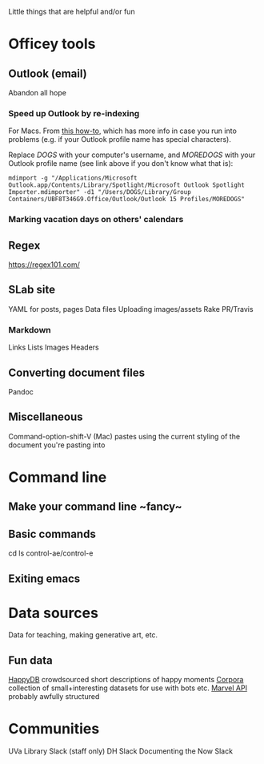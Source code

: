 Little things that are helpful and/or fun

# Officey tools

## Outlook (email)
Abandon all hope

### Speed up Outlook by re-indexing
For Macs. From [this how-to](https://support.microsoft.com/en-us/help/2741535/outlook-for-mac-search-returns-no-results-and-task-items-are-not-displ), which has more info in case you run into problems (e.g. if your Outlook profile name has special characters).

Replace *DOGS* with your computer's username, and *MOREDOGS* with your Outlook profile name (see link above if you don't know what that is):
```
mdimport -g "/Applications/Microsoft Outlook.app/Contents/Library/Spotlight/Microsoft Outlook Spotlight Importer.mdimporter" -d1 "/Users/DOGS/Library/Group Containers/UBF8T346G9.Office/Outlook/Outlook 15 Profiles/MOREDOGS"
```

### Marking vacation days on others' calendars

## Regex
https://regex101.com/

## SLab site
YAML for posts, pages
Data files
Uploading images/assets
Rake
PR/Travis

### Markdown
Links
Lists
Images
Headers

## Converting document files
Pandoc

## Miscellaneous
Command-option-shift-V (Mac) pastes using the current styling of the document you're pasting into

# Command line

## Make your command line ~fancy~

## Basic commands
cd
ls
control-ae/control-e

## Exiting emacs 

# Data sources
Data for teaching, making generative art, etc.

## Fun data
[HappyDB](https://github.com/rit-public/HappyDB) crowdsourced short descriptions of happy moments
[Corpora](https://github.com/dariusk/corpora) collection of small+interesting datasets for use with bots etc.
[Marvel API](https://developer.marvel.com/) probably awfully structured

# Communities
UVa Library Slack (staff only)
DH Slack
Documenting the Now Slack
